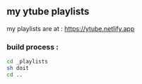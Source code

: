 ## my ytube playlists


my playlists are at :
  <https://ytube.netlify.app>


### build process :

```sh
cd _playlists
sh doit
cd ..

```
